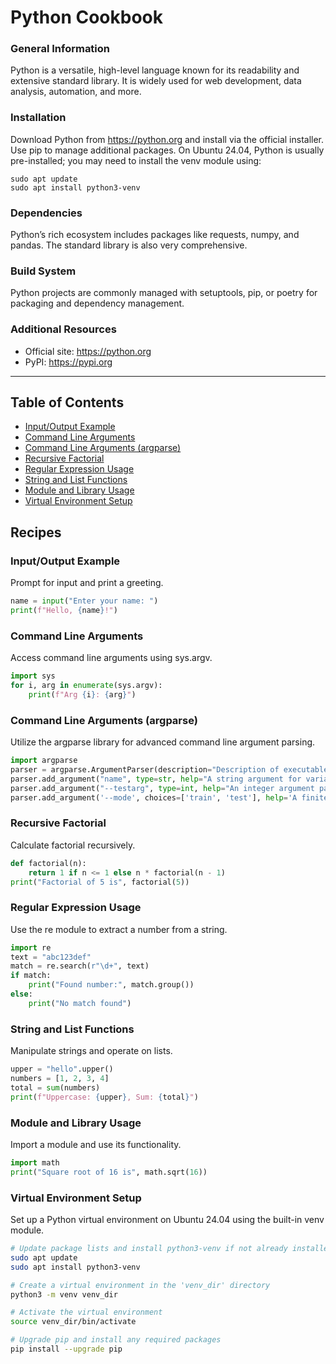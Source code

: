 # Python Cookbook

### General Information
Python is a versatile, high-level language known for its readability and extensive standard library. It is widely used for web development, data analysis, automation, and more.


### Installation
Download Python from https://python.org and install via the official installer. Use pip to manage additional packages. On Ubuntu 24.04, Python is usually pre-installed; you may need to install the venv module using:

    sudo apt update
    sudo apt install python3-venv


### Dependencies
Python’s rich ecosystem includes packages like requests, numpy, and pandas. The standard library is also very comprehensive.


### Build System
Python projects are commonly managed with setuptools, pip, or poetry for packaging and dependency management.


### Additional Resources
- Official site: https://python.org
- PyPI: https://pypi.org


---

## Table of Contents

- [Input/Output Example](#inputoutput-example)
- [Command Line Arguments](#command-line-arguments)
- [Command Line Arguments (argparse)](#command-line-arguments-argparse)
- [Recursive Factorial](#recursive-factorial)
- [Regular Expression Usage](#regular-expression-usage)
- [String and List Functions](#string-and-list-functions)
- [Module and Library Usage](#module-and-library-usage)
- [Virtual Environment Setup](#virtual-environment-setup)

## Recipes

### Input/Output Example

Prompt for input and print a greeting.

```python
name = input("Enter your name: ")
print(f"Hello, {name}!")

```
### Command Line Arguments

Access command line arguments using sys.argv.

```python
import sys
for i, arg in enumerate(sys.argv):
    print(f"Arg {i}: {arg}")

```
### Command Line Arguments (argparse)

Utilize the argparse library for advanced command line argument parsing.

```python
import argparse
parser = argparse.ArgumentParser(description="Description of executable.")
parser.add_argument("name", type=str, help="A string argument for variable 'name' based on position.")
parser.add_argument("--testarg", type=int, help="An integer argument parsable via '--testarg <int>' and accessible via 'args.testarg'.")
parser.add_argument('--mode', choices=['train', 'test'], help='A finite set of choices for the mode argument.')

```
### Recursive Factorial

Calculate factorial recursively.

```python
def factorial(n):
    return 1 if n <= 1 else n * factorial(n - 1)
print("Factorial of 5 is", factorial(5))

```
### Regular Expression Usage

Use the re module to extract a number from a string.

```python
import re
text = "abc123def"
match = re.search(r"\d+", text)
if match:
    print("Found number:", match.group())
else:
    print("No match found")

```
### String and List Functions

Manipulate strings and operate on lists.

```python
upper = "hello".upper()
numbers = [1, 2, 3, 4]
total = sum(numbers)
print(f"Uppercase: {upper}, Sum: {total}")

```
### Module and Library Usage

Import a module and use its functionality.

```python
import math
print("Square root of 16 is", math.sqrt(16))

```
### Virtual Environment Setup

Set up a Python virtual environment on Ubuntu 24.04 using the built-in venv module.

```bash
# Update package lists and install python3-venv if not already installed
sudo apt update
sudo apt install python3-venv

# Create a virtual environment in the 'venv_dir' directory
python3 -m venv venv_dir

# Activate the virtual environment
source venv_dir/bin/activate

# Upgrade pip and install any required packages
pip install --upgrade pip

```

